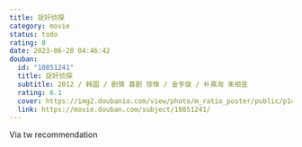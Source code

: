 ```yaml
---
title: 捉奸侦探
category: movie
status: todo
rating: 0
date: 2023-06-28 04:46:42
douban:
  id: "10851241"
  title: 捉奸侦探
  subtitle: 2012 / 韩国 / 剧情 喜剧 惊悚 / 金亨俊 / 朴熹洵 朱相昱
  rating: 6.1
  cover: https://img2.doubanio.com/view/photo/m_ratio_poster/public/p1481324743.jpg
  link: https://movie.douban.com/subject/10851241/
---
```


Via tw recommendation 